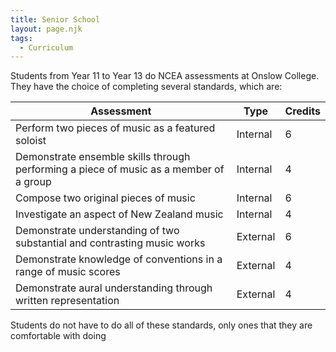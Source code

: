 ```yaml
---
title: Senior School
layout: page.njk
tags:
  - Curriculum
---
```

Students from Year 11 to Year 13 do NCEA assessments at Onslow College. They have the choice of completing several standards, which are:

| Assessment                                                                             | Type     | Credits |
|----------------------------------------------------------------------------------------|----------|---------|
| Perform two pieces of music as a featured soloist                                      | Internal | 6       |
| Demonstrate ensemble skills through performing a piece of music as a member of a group | Internal | 4       |
| Compose two original pieces of music                                                   | Internal | 6       |
| Investigate an aspect of New Zealand music                                             | Internal | 4       |
| Demonstrate understanding of two substantial and contrasting music works               | External | 6       |
| Demonstrate knowledge of conventions in a range of music scores                        | External | 4       |
| Demonstrate aural understanding through written representation                         | External | 4       |

Students do not have to do all of these standards, only ones that they are comfortable with doing